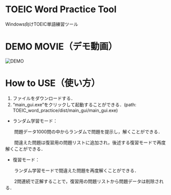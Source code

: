 # TOEIC Word Practice Tool
Windows向けTOEIC単語練習ツール

# DEMO MOVIE（デモ動画）
![DEMO](https://user-images.githubusercontent.com/66713187/116481226-c3ab4980-a8bd-11eb-918d-e7012b3ee1a9.gif)

# How to USE（使い方）
1. ファイルをダウンロードする．
2. “main_gui.exe”をクリックして起動することができる．(path: TOEIC_word_practice/dist/main_gui/main_gui.exe)

* ランダム学習モード：

　　問題データ1000問の中からランダムで問題を提示し，解くことができる．

　　間違えた問題は復習用の問題リストに追加され，後述する復習モードで再度解くことができる．
  
* 復習モード：

　　ランダム学習モードで間違えた問題を再度解くことができる．

　　2問連続で正解することで，復習用の問題リストから問題データは削除される．
